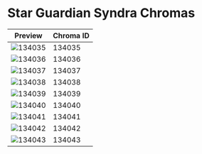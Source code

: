 # Star Guardian Syndra Chromas

| Preview | Chroma ID |
|---------|-----------|
| ![134035](https://raw.communitydragon.org/latest/plugins/rcp-be-lol-game-data/global/default/v1/champion-chroma-images/134/134035.png) | 134035 |
| ![134036](https://raw.communitydragon.org/latest/plugins/rcp-be-lol-game-data/global/default/v1/champion-chroma-images/134/134036.png) | 134036 |
| ![134037](https://raw.communitydragon.org/latest/plugins/rcp-be-lol-game-data/global/default/v1/champion-chroma-images/134/134037.png) | 134037 |
| ![134038](https://raw.communitydragon.org/latest/plugins/rcp-be-lol-game-data/global/default/v1/champion-chroma-images/134/134038.png) | 134038 |
| ![134039](https://raw.communitydragon.org/latest/plugins/rcp-be-lol-game-data/global/default/v1/champion-chroma-images/134/134039.png) | 134039 |
| ![134040](https://raw.communitydragon.org/latest/plugins/rcp-be-lol-game-data/global/default/v1/champion-chroma-images/134/134040.png) | 134040 |
| ![134041](https://raw.communitydragon.org/latest/plugins/rcp-be-lol-game-data/global/default/v1/champion-chroma-images/134/134041.png) | 134041 |
| ![134042](https://raw.communitydragon.org/latest/plugins/rcp-be-lol-game-data/global/default/v1/champion-chroma-images/134/134042.png) | 134042 |
| ![134043](https://raw.communitydragon.org/latest/plugins/rcp-be-lol-game-data/global/default/v1/champion-chroma-images/134/134043.png) | 134043 |